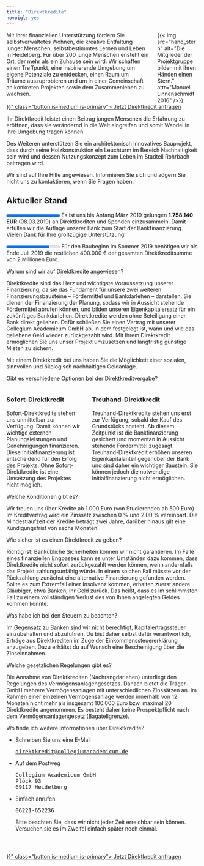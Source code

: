 ```yaml
---
title: "Direktkredite"
novoigl: yes
---
```


<div class="columns">
  <div class="column">
    Mit Ihrer finanziellen Unterstützung fördern Sie selbstverwaltetes Wohnen, die kreative Entfaltung junger Menschen, selbstbestimmtes Lernen und Leben in Heidelberg. Für über 200 junge Menschen ensteht ein Ort, der mehr als ein Zuhause sein wird: Wir schaffen einen Treffpunkt, eine inspirierende Umgebung um eigene Potenziale zu entdecken, einen Raum um Träume auszuprobieren und um in einer Gemeinschaft an konkreten Projekten sowie dem Zusammenleben zu wachsen.
  </div>
  <div class="column">
    {{< img src="hand_stern" alt="Die Mitglieder der Projektgruppe bilden mit ihren Händen einen Stern." attr="Manuel Linnenschmidt 2016" />}}
  </div>
</div>

<div class="buttons is-centered">
    <a href="{{< relref "direktkredit-geben" >}}" class="button is-medium is-primary">
        <span class="icon">
            <i class="fas fa-hand-holding-heart"></i>
        </span>
        <span>Jetzt Direktkredit anfragen</span>
    </a>
</div>

Ihr Direktkredit leistet einen Beitrag jungen Menschen die Erfahrung zu eröffnen, dass sie verändernd in die Welt eingreifen und somit Wandel in ihre Umgebung tragen können.

Des Weiteren unterstützen Sie ein architektonisch innovatives Bauprojekt, dass durch seine Holzkonstruktion ein Leuchturm im Bereich Nachhaltigkeit sein wird und dessen Nutzungskonzept zum Leben im Stadteil Rohrbach beitragen wird.

Wir sind auf Ihre Hilfe angewiesen. Informieren Sie sich und zögern Sie nicht uns zu kontaktieren, wenn Sie Fragen haben.

## Aktueller Stand

<progress class="progress is-large is-primary" value="1758" max="1700">1.758.140€</progress>
Es ist uns bis Anfang März 2019 gelungen __1.758.140 EUR__ (08.03.2019) an Direktkrediten und Spenden einzusammeln. Damit erfüllen wir die Auflage unserer Bank zum Start der Bankfinanzierung. Vielen Dank für Ihre großzügige Unterstützung!

<progress class="progress is-large is-primary" value="1600" max="2000">1.600.000€</progress>
Für den Baubeginn im Sommer 2019 benötigen wir bis Ende Juli 2019 die restlichen 400.000 € der gesamten Direktkreditsumme von 2 Millionen Euro.

<section>
  <div class="message toggle is-active">
    <div class="message-header">
      <p>Warum sind wir auf Direktkredite angewiesen?</p>
    </div>
    <div class="message-body">
      <div class="message-content">
        <p>Direktkredite sind das Herz und wichtigste Voraussetzung unserer Finanzierung, da sie das Fundament für unsere zwei weiteren Finanzierungsbausteine – Fördermittel und Bankdarlehen – darstellen. Sie dienen der Finanzierung der Planung, sodass wir in Aussicht stehende Fördermittel abrufen können, und bilden unseren Eigenkapitalersatz für ein zukünftiges Bankdarlehen. Direktkredite werden ohne Beteiligung einer Bank direkt geliehen. Dafür schließen Sie einen Vertrag mit unserer Collegium Academicum GmbH ab, in dem festgelegt ist, wann und wie das geliehene Geld wieder zurückgezahlt wird. Mit Ihrem Direktkredit ermöglichen Sie uns unser Projekt umzusetzen und langfristig günstige Mieten zu sichern.</p>
        <div class="notification is-primary">Mit einem Direktkredit bei uns haben Sie die Möglichkeit einer sozialen, sinnvollen und ökologisch nachhaltigen Geldanlage.</div>
      </div>
    </div>
  </div>
  <div class="message toggle">
    <div class="message-header">
      <p>Gibt es verschiedene Optionen bei der Direktkreditvergabe?</p>
    </div>
    <div class="message-body">
      <div class="message-content">
      <div class="columns">
        <div class="column">
        <h3>Sofort-Direktkredit</h3>
        Sofort-Direktkredite stehen uns unmittelbar zur Verfügung. Damit können wir wichtige externen Planungsleistungen und Genehmigungen finanzieren. Diese Initialfinanzierung ist entscheidend für den Erfolg des Projekts. Ohne Sofort-Direktkredite ist eine Umsetzung des Projektes nicht möglich.
        </div>
        <div class="column">
        <h3>Treuhand-Direktkredit</h3>
        Treuhand-Direktkredite stehen uns erst zur Verfügung, sobald der Kauf des Grundstücks ansteht. Ab diesem Zeitpunkt ist die Bankfinanzierung gesichert und momentan in Aussicht stehende Fördermittel zugesagt. Treuhand-Direktkredit erhöhen unseren Eigenkapitalanteil gegenüber der Bank und sind daher ein wichtiger Baustein. Sie können jedoch die notwendige Initialfinanzierung nicht ermöglichen.
        </div>
      </div>
      </div>
    </div>
  </div>
  <div class="message toggle">
    <div class="message-header">
      <p>Welche Konditionen gibt es?</p>
    </div>
    <div class="message-body">
      <div class="message-content">
      Wir freuen uns über Kredite ab 1.000 Euro (von Studierenden ab 500 Euro). Im Kreditvertrag wird ein Zinssatz zwischen 0 % und 2.00 % vereinbart. Die Mindestlaufzeit der Kredite beträgt zwei Jahre, darüber hinaus gilt eine Kündigungsfrist von sechs Monaten.
      </div>
    </div>
  </div>
  <div class="message toggle">
    <div class="message-header">
      <p>Wie sicher ist es einen Direktkredit zu geben?</p>
    </div>
    <div class="message-body">
      <div class="message-content">
      Richtig ist: Bankübliche Sicherheiten können wir nicht garantieren. Im Falle eines finanziellen Engpasses kann es unter Umständen dazu kommen, dass Direktkredite nicht sofort zurückgezahlt werden können, wenn andernfalls das Projekt zahlungsunfähig würde. In einem solchen Fall müsste vor der Rückzahlung zunächst eine alternative Finanzierung gefunden werden. Sollte es zum Extremfall einer Insolvenz kommen, erhalten zuerst andere Gläubiger, etwa Banken, ihr Geld zurück. Das heißt, dass es im schlimmsten Fall zu einem vollständigen Verlust des von Ihnen angelegten Geldes kommen könnte.
      </div>
    </div>
  </div>
  <div class="message toggle">
    <div class="message-header">
      <p>Was habe ich bei den Steuern zu beachten?</p>
    </div>
    <div class="message-body">
      <div class="message-content">
      Im Gegensatz zu Banken sind wir nicht berechtigt, Kapitalertragssteuer einzubehalten und abzuführen. Du bist daher selbst dafür verantwortlich, Erträge aus Direktkrediten im Zuge der Einkommenssteuererklärung anzugeben. Dazu erhältst du auf Wunsch eine Bescheinigung über die Zinseinnahmen.
      </div>
    </div>
  </div>
  <div class="message toggle">
    <div class="message-header">
      <p>Welche gesetzlichen Regelungen gibt es?</p>
    </div>
    <div class="message-body">
      <div class="message-content">
      Die Annahme von Direktkrediten (Nachrangdarlehen) unterliegt den Regelungen des Vermögensanlagengesetzes. Danach bietet die Träger-GmbH mehrere Vermögensanlagen mit unterschiedlichen Zinssätzen an. Im Rahmen einer einzelnen Vermögensanlage werden innerhalb von 12 Monaten nicht mehr als insgesamt 100.000 Euro bzw. maximal 20 Direktkredite angenommen. Es besteht daher keine Prospektpflicht nach dem Vermögensanlagengesetz (Bagatellgrenze).
      </div>
    </div>
  </div>
  <div class="message toggle">
    <div class="message-header">
      <p>Wo finde ich weitere Informationen über Direktkredite?</p>
    </div>
    <div class="message-body">
      <div class="message-content">
        <ul>
          <li>Schreiben Sie uns eine E-Mail
            <pre><a href="mailto:direktkredit@collegiumacademicum.de">direktkredit@collegiumacademicum.de</a></pre>
          </li>
          <li>Auf dem Postweg
            <pre>Collegium Academicum GmbH
Plöck 93
69117 Heidelberg</pre>
          </li>
          <li>Einfach anrufen
            <pre>06221-652236</pre>
            <p>Bitte beachten Sie, dass wir nicht jeder Zeit erreichbar sein können. Versuchen sie es im Zweifel einfach später noch einmal.</p>
          </li>
        </ul>
      </div>
    </div>
  </div>
</section>

<div class="buttons is-centered" style="margin-top:4em;">
    <a href="{{< relref "direktkredit-geben" >}}" class="button is-medium is-primary">
        <span class="icon">
            <i class="fas fa-hand-holding-heart"></i>
        </span>
        <span>Jetzt Direktkredit anfragen</span>
    </a>
</div>
